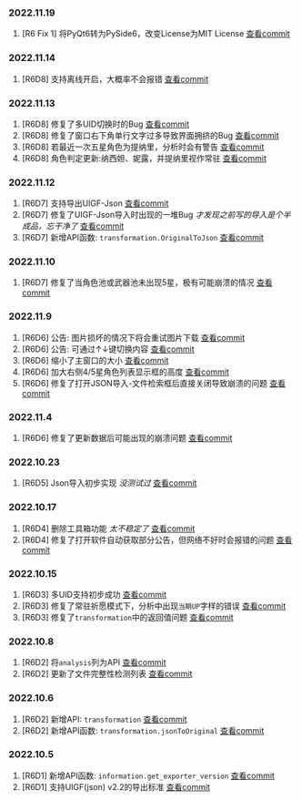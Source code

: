 ### 2022.11.19

1. [R6 Fix 1] 将PyQt6转为PySide6，改变License为MIT License [查看commit](https://github.com/AuroraZiling/genshin-pray-export/commit/29125e7746a2339c6bf5672b2d389c92a256ce09)

### 2022.11.14

1. [R6D8] 支持离线开启，大概率不会报错 [查看commit](https://github.com/AuroraZiling/genshin-pray-export/commit/32b63eb12cb0a8d9aa4675017675e4c0eaac7339)

### 2022.11.13

1. [R6D8] 修复了多UID切换时的Bug [查看commit](https://github.com/AuroraZiling/genshin-pray-export/commit/d737430c9ecb5457e6d4a3accbbd3ee9623a34d3)
2. [R6D8] 修复了窗口右下角单行文字过多导致界面拥挤的Bug [查看commit](https://github.com/AuroraZiling/genshin-pray-export/commit/d737430c9ecb5457e6d4a3accbbd3ee9623a34d3)
3. [R6D8] 若最近一次五星角色为提纳里，分析时会有警告 [查看commit](https://github.com/AuroraZiling/genshin-pray-export/commit/d737430c9ecb5457e6d4a3accbbd3ee9623a34d3)
4. [R6D8] 角色判定更新:纳西妲、妮露，并提纳里视作常驻 [查看commit](https://github.com/AuroraZiling/genshin-pray-export/commit/d61ca75c788e7597f9749a1b04c596a3e3567c8e)

### 2022.11.12

1. [R6D7] 支持导出UIGF-Json [查看commit](https://github.com/AuroraZiling/genshin-pray-export/commit/a0351a320e98fba8d4bb70810181e73c8d6d2272)
2. [R6D7] 修复了UIGF-Json导入时出现的一堆Bug *才发现之前写的导入是个半成品，忘干净了* [查看commit](https://github.com/AuroraZiling/genshin-pray-export/commit/a0351a320e98fba8d4bb70810181e73c8d6d2272)
3. [R6D7] 新增API函数: `transformation.OriginalToJson` [查看commit](https://github.com/AuroraZiling/genshin-pray-export/commit/a0351a320e98fba8d4bb70810181e73c8d6d2272)

### 2022.11.10

1. [R6D7] 修复了当角色池或武器池未出现5星，极有可能崩溃的情况 [查看commit](https://github.com/AuroraZiling/genshin-pray-export/commit/a0351a320e98fba8d4bb70810181e73c8d6d2272)

### 2022.11.9

1. [R6D6] 公告: 图片损坏的情况下将会重试图片下载 [查看commit](https://github.com/AuroraZiling/genshin-pray-export/commit/33ac03c25a1a626b0a35fa6af31cb0647d59e5fc)
2. [R6D6] 公告: 可通过↑↓键切换内容 [查看commit](https://github.com/AuroraZiling/genshin-pray-export/commit/33ac03c25a1a626b0a35fa6af31cb0647d59e5fc)
3. [R6D6] 缩小了主窗口的大小 [查看commit](https://github.com/AuroraZiling/genshin-pray-export/commit/33ac03c25a1a626b0a35fa6af31cb0647d59e5fc)
4. [R6D6] 加大右侧4/5星角色列表显示框的高度 [查看commit](https://github.com/AuroraZiling/genshin-pray-export/commit/33ac03c25a1a626b0a35fa6af31cb0647d59e5fc)
5. [R6D6] 修复了打开JSON导入-文件检索框后直接关闭导致崩溃的问题 [查看commit](https://github.com/AuroraZiling/genshin-pray-export/commit/33ac03c25a1a626b0a35fa6af31cb0647d59e5fc)

### 2022.11.4

1. [R6D6] 修复了更新数据后可能出现的崩溃问题 [查看commit](https://github.com/AuroraZiling/genshin-pray-export/commit/c440be3232396b7d84980568774fe7377d67fa43)

### 2022.10.23

1. [R6D5] Json导入初步实现 *没测试过* [查看commit](https://github.com/AuroraZiling/genshin-pray-export/commit/ee1d208d8d40c2d9872a251145a794cfe60e099e)

### 2022.10.17

1. [R6D4] 删除工具箱功能 *太不稳定了* [查看commit](https://github.com/AuroraZiling/genshin-pray-export/commit/1e8f82d427c015ef35de8f86c89451d37ca83fdd)
2. [R6D4] 修复了打开软件自动获取部分公告，但网络不好时会报错的问题 [查看commit](https://github.com/AuroraZiling/genshin-pray-export/commit/1e8f82d427c015ef35de8f86c89451d37ca83fdd)

### 2022.10.15

1. [R6D3] 多UID支持初步成功 [查看commit](https://github.com/AuroraZiling/genshin-pray-export/commit/756bfd704e6c32bd7650cfb78bc71d8d679c1556)
2. [R6D3] 修复了常驻祈愿模式下，分析中出现`当期UP`字样的错误 [查看commit](https://github.com/AuroraZiling/genshin-pray-export/commit/756bfd704e6c32bd7650cfb78bc71d8d679c1556)
3. [R6D3] 修复了`transformation`中的返回值问题 [查看commit](https://github.com/AuroraZiling/genshin-pray-export/commit/756bfd704e6c32bd7650cfb78bc71d8d679c1556)

### 2022.10.8

1. [R6D2] 将`analysis`列为API [查看commit](https://github.com/AuroraZiling/genshin-pray-export/commit/4fdb0261638624af8c3d5138ce2cb00a9030acb2)
2. [R6D2] 更新了文件完整性检测列表 [查看commit](https://github.com/AuroraZiling/genshin-pray-export/commit/4fdb0261638624af8c3d5138ce2cb00a9030acb2)

### 2022.10.6

1. [R6D2] 新增API: `transformation` [查看commit](https://github.com/AuroraZiling/genshin-pray-export/commit/1499c0bb9e54d3399cbeb7ebebc99222f5055585)
2. [R6D2] 新增API函数: `transformation.jsonToOriginal` [查看commit](https://github.com/AuroraZiling/genshin-pray-export/commit/1499c0bb9e54d3399cbeb7ebebc99222f5055585)

### 2022.10.5

1. [R6D1] 新增API函数: `information.get_exporter_version` [查看commit](https://github.com/AuroraZiling/genshin-pray-export/commit/3040f93abe32d5e7f29a914ae41f142f749e44d0)
2. [R6D1] 支持UIGF(json) v2.2的导出标准 [查看commit](https://github.com/AuroraZiling/genshin-pray-export/commit/3040f93abe32d5e7f29a914ae41f142f749e44d0)